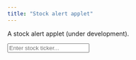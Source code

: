 ```yaml
---
title: "Stock alert applet"
---
```


A stock alert applet (under development).

<div>
	
<input onkeyup="if (event.keyCode == 27) D('recryptInputb').value = '';
		else if (event.keyCode == 13) {
			event.preventDefault(); 
			submitTicker();
		}"
id="tickerInput" autocomplete="off" placeholder="Enter stock ticker...">

<br>
	
<div id="ticker"></div>
<div id="bid"></div>
<div id="ask"></div>
<div id="market"></div>
	
<br>
	
<ul id="stocklist">
	
	
</ul>

</div>

<script>
	
function D(string) { return document.getElementById(string);}	
	
function make(string) { 
	let myObj = document.createElement(string);
	return myObj;
}
	
function submitTicker() {
	console.log("starting the submit ticker function");
	
	let query = 'https://query2.finance.yahoo.com/v7/finance/options/' + D('tickerInput').value;
	console.log(query);
	
	fetch("https://sandboxansyble.herokuapp.com/", 
		{cache:'no-cache', headers: {'Target-URL': query }}).then(function(response) {
		return response.json();
	}).then(function(data) { 
	
		D('ticker').textContent = "Ticker: " + data.optionChain.result[0].underlyingSymbol;
		D('bid').textContent = "Bid: " + data.optionChain.result[0].quote.bid;
		D('ask').textContent = "Ask: " + data.optionChain.result[0].quote.ask;
		D('market').textContent = "Market: " + data.optionChain.result[0].quote.regularMarketPrice;
	
		let newli = make("li");
		let newTicker = make("span");
		let newTickerX = make("button");
		newTickerX.onclick = function() {
			this.parentNode.removeChild(this);
		}
		newli.appendChild(newTicker);
		newli.appendChild(newTickerX);
		D('stocklist').appendChild(newli);
	
	}).catch(function(error) {
		console.log(error);
	});	
}
</script>
    
